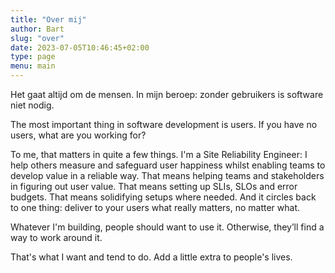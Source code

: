 ```yaml
---
title: "Over mij"
author: Bart
slug: "over"
date: 2023-07-05T10:46:45+02:00
type: page
menu: main
---
```


Het gaat altijd om de mensen. 
In mijn beroep: zonder gebruikers is software niet nodig. 

The most important thing in software development is users.
If you have no users, what are you working for?

To me, that matters in quite a few things.
I'm a Site Reliability Engineer: I help others measure and safeguard user happiness whilst enabling teams to develop value in a reliable way.
That means helping teams and stakeholders in figuring out user value.
That means setting up SLIs, SLOs and error budgets.
That means solidifying setups where needed.
And it circles back to one thing: deliver to your users what really matters, no matter what.

Whatever I'm building, people should want to use it.
Otherwise, they’ll find a way to work around it.

That's what I want and tend to do. Add a little extra to people's lives.

